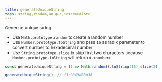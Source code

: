 ```yaml
---
title: generateUniqueString
tags: string,random,unique,intermediate
---
```


Generate unique string

- Use `Math.prototype.random` to create a random number
- Use `Number.prototype.toString` and pass `16` as radix parameter to convert number to hexadecimal number 
- Use `String.prototype.slice` to skip first two characters because `Number.prototype.toString` will return `0.<number>`

```js
const generateUniqueString = () => Math.random().toString(16).slice(2)
```

```js
generateUniqueString(); // f3c9049d08d34
```
